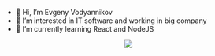 - 👋 Hi, I’m Evgeny Vodyannikov
- 👀 I’m interested in IT software and working in big company
- 🌱 I’m currently learning React and NodeJS

<p align="center">
  <img src="https://github-readme-stats.vercel.app/api?username=evgenyvodyannikov&show_icons=true&count_private=true&theme=cobalt"/> 
</p>

